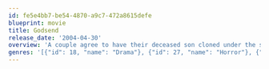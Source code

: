 ```yaml
---
id: fe5e4bb7-be54-4870-a9c7-472a8615defe
blueprint: movie
title: Godsend
release_date: '2004-04-30'
overview: 'A couple agree to have their deceased son cloned under the supervision of an enigmatic doctor, but bizarre things start to happen years after his rebirth.'
genres: '[{"id": 18, "name": "Drama"}, {"id": 27, "name": "Horror"}, {"id": 878, "name": "Science Fiction"}, {"id": 53, "name": "Thriller"}]'
---
```

